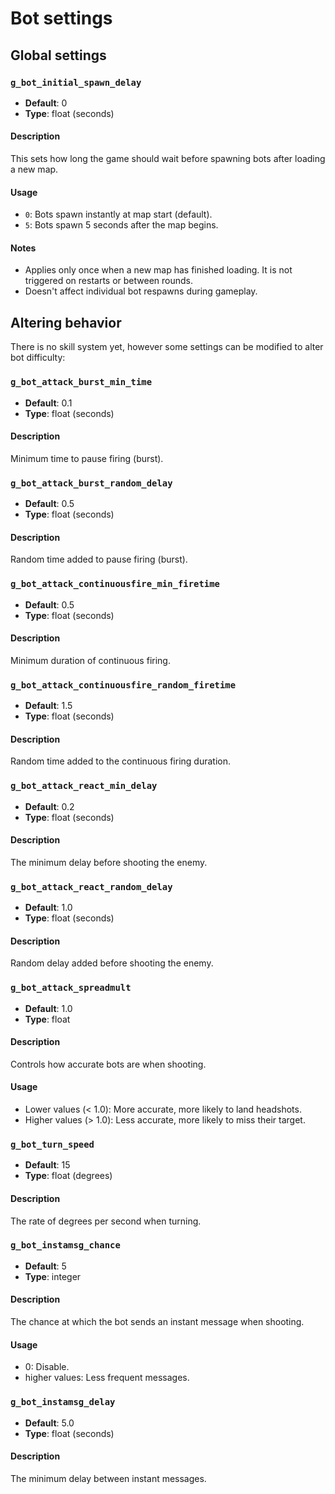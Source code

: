 # Bot settings

## Global settings

### `g_bot_initial_spawn_delay`

- **Default**: 0
- **Type**: float (seconds)

#### Description

This sets how long the game should wait before spawning bots after loading a new map.

#### Usage

- `0`: Bots spawn instantly at map start (default).
- `5`: Bots spawn 5 seconds after the map begins.

#### Notes

- Applies only once when a new map has finished loading. It is not triggered on restarts or between rounds.
- Doesn't affect individual bot respawns during gameplay.

## Altering behavior

There is no skill system yet, however some settings can be modified to alter bot difficulty:

### `g_bot_attack_burst_min_time`

- **Default**: 0.1
- **Type**: float (seconds)

#### Description

Minimum time to pause firing (burst).

### `g_bot_attack_burst_random_delay`

- **Default**: 0.5
- **Type**: float (seconds)

#### Description

Random time added to pause firing (burst).

### `g_bot_attack_continuousfire_min_firetime`

- **Default**: 0.5
- **Type**: float (seconds)

#### Description

Minimum duration of continuous firing.

### `g_bot_attack_continuousfire_random_firetime`

- **Default**: 1.5
- **Type**: float (seconds)

#### Description

Random time added to the continuous firing duration.

### `g_bot_attack_react_min_delay`

- **Default**: 0.2
- **Type**: float (seconds)

#### Description

The minimum delay before shooting the enemy.

### `g_bot_attack_react_random_delay`

- **Default**: 1.0
- **Type**: float (seconds)

#### Description

Random delay added before shooting the enemy.

### `g_bot_attack_spreadmult`

- **Default**: 1.0
- **Type**: float

#### Description

Controls how accurate bots are when shooting.

#### Usage

- Lower values (< 1.0): More accurate, more likely to land headshots.
- Higher values (> 1.0): Less accurate, more likely to miss their target.

### `g_bot_turn_speed`

- **Default**: 15
- **Type**: float (degrees)

#### Description

The rate of degrees per second when turning.

### `g_bot_instamsg_chance`

- **Default**: 5
- **Type**: integer

#### Description

The chance at which the bot sends an instant message when shooting.

#### Usage

- 0: Disable.
- higher values: Less frequent messages.

### `g_bot_instamsg_delay`

- **Default**: 5.0
- **Type**: float (seconds)

#### Description

The minimum delay between instant messages.
